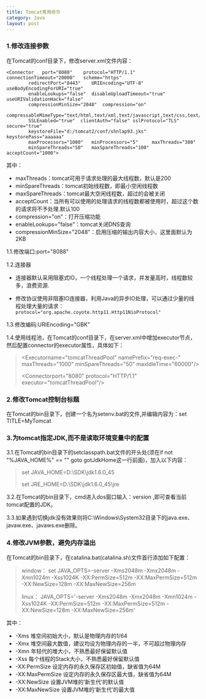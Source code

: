 ```yaml
---
title: Tomcat常用命令
category: Java
layout: post
---
```


###    1.修改连接参数

在Tomcat的conf目录下，修改server.xml文件内容：
```
<Connector   port="8080"    protocol="HTTP/1.1"   connectionTimeout="20000"   scheme="https"
        redirectPort="8443"    URIEncoding="UTF-8"    useBodyEncodingForURI="true"
        enableLookups="false"  disableUploadTimeout="true"   useURIValidationHack="false"
        compressionMinSize="2048"  compression="on"    
        compressableMimeType="text/html,text/xml,text/javascript,text/css,text/plain"
        SSLEnabled="true"  clientAuth="false" sslProtocol="TLS"     secure="true"   
        keystoreFile="d:/tomcat2/conf/shnlap93.jks"   keystorePass="aaaaaa"
        maxProcessors="1000"   minProcessors="5"     maxThreads="300"
        minSpareThreads="50"   maxSpareThreads="100"   acceptCount="1000">
```
其中：
*   maxThreads：tomcat可用于请求处理的最大线程数，默认是200
*   minSpareThreads：tomcat初始线程数，即最小空闲线程数
*   maxSpareThreads：tomcat最大空闲线程数，超过的会被关闭
*   acceptCount：当所有可以使用的处理请求的线程数都被使用时，超过这个数的请求将不予处理.默认100
*   compression="on"：打开压缩功能
*   enableLookups="false"：tomcat关闭DNS查询
*   compressionMinSize="2048"：启用压缩的输出内容大小，这里面默认为2KB

1.1.修改端口:port="8088"

1.2.连接器
*  连接器默认采用阻塞式IO，一个线程处理一个请求，并发量高时，线程数较多，浪费资源.

*  修改协议使用非阻塞IO连接器，利用Java的异步IO处理，可以通过少量的线程处理大量的请求：
    `protocol="org.apache.coyote.http11.Http11NioProtocol"`

1.3.修改编码:URIEncoding="GBK"

1.4.使用线程池，在Tomcat的conf目录下，在server.xml中增加executor节点，然后配置connector的executor属性，具体如下：
><Executorname="tomcatThreadPool"  namePrefix="req-exec-"  maxThreads="1000" minSpareThreads="50"
 maxIdleTime="60000"/>
>
><Connectorport="8080" protocol="HTTP/1.1" executor="tomcatThreadPool"/>

###    2.修改Tomcat控制台标题

在Tomcat的bin目录下，创建一个名为setenv.bat的文件,并编辑内容为：set TITLE=MyTomcat

###    3.为tomcat指定JDK,而不是读取环境变量中的配置

3.1.在Tomcat的bin目录下的setclasspath.bat文件的开头处(须在if not "%JAVA_HOME%" == "" goto gotJdkHome这一行前面)，加入以下内容：
>set JAVA_HOME=D:\SDK\jdk1.6.0_45
>
>set JRE_HOME=D:\SDK\jdk1.6.0_45\jre

3.2.在Tomcat的bin目录下，cmd进入dos窗口输入：version ,即可查看当前tomcat配置的JDK。

3.3.如果遇到切换jdk没有效果则将C:\Windows\System32目录下的java.exe、javaw.exe、javaws.exe删除。

###    4.修改JVM参数，避免内存溢出

在Tomcat的bin目录下，在catalina.bat(catalina.sh)文件首行添加如下配置：
>window： set JAVA_OPTS=-server -Xms2048m -Xmx2048m -Xmn1024m -Xss1024K
-XX:PermSize=512m -XX:MaxPermSize=512m -XX:NewSize=128m -XX:MaxNewSize=256m
>
>linux： JAVA_OPTS='-server -Xms2048m -Xmx2048m -Xmn1024m -Xss1024K
-XX:PermSize=512m -XX:MaxPermSize=512m -XX:NewSize=128m -XX:MaxNewSize=256m'

其中：
*   -Xms 堆空间初始大小，默认是物理内存的1/64
*   -Xmx 堆空间最大数值，建议均设为物理内存的一半，不可超过物理内存
*   -Xmn 年轻代的堆大小，不熟悉最好保留默认值
*   -Xss 每个线程的Stack大小，不熟悉最好保留默认值
*   -XX:PermSize 设定内存的永久保存区初始值，缺省值为64M
*   -XX:MaxPermSize 设定内存的永久保存区最大值，缺省值为64M
*   -XX:NewSize 设置JVM堆的‘新生代’的默认值
*   -XX:MaxNewSize 设置JVM堆的‘新生代’的最大值

